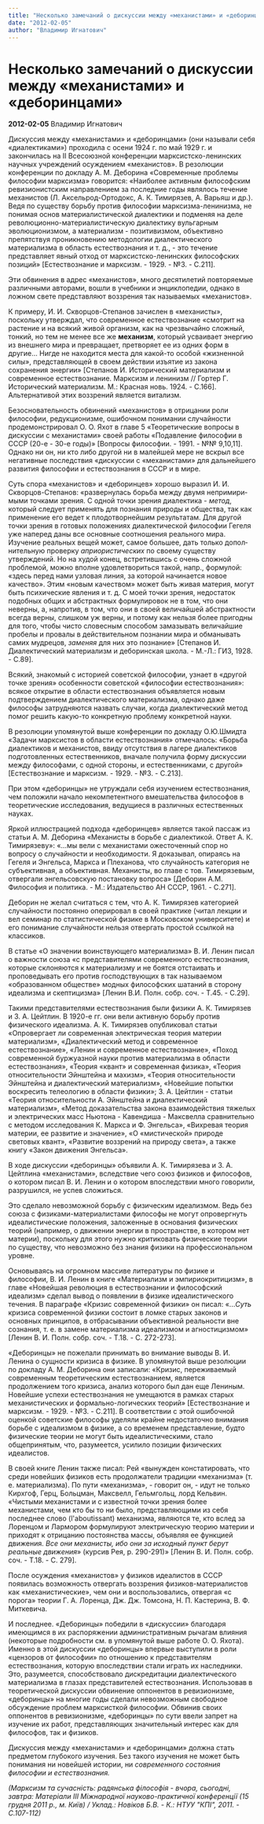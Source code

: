 ```yaml
---
title: "Несколько замечаний о дискуссии между «механистами» и «деборинцами»"
date: "2012-02-05"
author: "Владимир Игнатович"
---
```


# Несколько замечаний о дискуссии между «механистами» и «деборинцами»

**2012-02-05** Владимир Игнатович

Дискуссия между «механистами» и «деборинцами» (они называли себя «диалектиками») проходила с осени 1924 г. по май 1929 г. и закончилась на II Всесоюзной конференции марксистско-ленинских научных учреждений осуждением «механистов». В резолюции конференции по докладу А. М. Деборина «Современные проблемы философии марксизма» говорится: «Наиболее активным философским ревизионистским направлением за последние годы являлось течение механистов (Л. Аксельрод-Ортодокс, А. К. Тимирязев, А. Варьяш и др.). Ведя по существу борьбу против философии марксизма-ленинизма, не понимая основ материалистической диалектики и подменяя на деле революционно-материалистическую диалектику вульгарным эволюционизмом, а материализм - позитивизмом, объективно препятствуя проникновению методологии диалектического материализма в область естествознания и т. д., - это течение представляет явный отход от марксистско-ленинских философских позиций» [Естествознание и марксизм. - 1929. - №3. - С.211].

Эти обвинения в адрес «механистов», много десятилетий повторяемые различными авторами, вошли в учебники и энциклопедии, однако в ложном свете представляют воззрения так называемых «механистов».

К примеру, И. И. Скворцов-Степанов зачислен в «механисты», поскольку утверждал, что современное естествознание «смотрит на растение и на всякий живой организм, как на чрезвычайно сложный, тонкий, но тем не менее все же **механизм**, который усваивает энергию из внешнего мира и превращает, претворяет ее из одних форм в другие... Нигде не находится места для какой-то особой «жизнен­ной силы», представляющей в своем действии изъятие из зако­на сохранения энергии» [Степанов И. Исторический материализм и современное естествознание. Марксизм и ленинизм // Гортер Г. Исторический материализм. М.: Красная новь. 1924. - С.166]. Альтернативой этих воззрений является витализм.

Безосновательность обвинений «механистов» в отрицании роли философии, редукционизме, ошибочном понимании случайности продемонстрировал О. О. Яхот в главе 5 «Теоретические вопросы в дискуссии с механистами» своей работы «Подавление философии в СССР (20-е - 30-е годы)» [Вопросы философии. - 1991. - №№ 9,10,11]. Однако ни он, ни кто либо другой ни в малейшей мере не вскрыл все негативные последствия «дискуссии с «механистами» для дальнейшего развития философии и естествознания в СССР и в мире.

Суть спора «механистов» и «деборинцев» хорошо выразил И. И. Скворцов-Степанов: «развернулась борьба между двумя непримири­мыми точками зрения. С одной точки зрения диалектика - *метод*, который следует применять для познания природы и общества, так как применение его ведет к плодотворней­шим результатам. Для другой точки зрения в готовых по­ложениях диалектической философии Гегеля уже наперед даны все основные соотношения реального мира. Изучение реальных вещей может, самое большее, дать только допол­нительную проверку *априористических* по своему существу утверждений. Но на худой конец, встретившись с очень сложной проблемой, можно вполне удовлетвориться такой, напр., формулой: «здесь перед нами узловая линия, за которой начинается новое качество». Этим «новым каче­ством» может быть живая материя, могут быть психические явления и т. д. С моей точки зрения, недостаток подобных общих и абстрактных формулировок не в том, что они неверны, а, напротив, в том, что они в своей величайшей абстрактности всегда верны, слишком уж верны, и потому как нельзя более пригодны для того, чтобы чисто словесным способом зама­зывать величайшие пробелы и провалы в действительном познании мира и обманывать самих мудрецов, *заменяя* для них это познание» [Степанов И. Диалектический материализм и деборинская школа. - М.-Л.: ГИЗ, 1928. - С.89].

Всякий, знакомый с историей советской философии, узнает в «другой точке зрения» особенности советской «философии естествознания»: всякое открытие в области естествознания объявляется новым подтверждением диалектического материализма, однако даже философы затрудняются назвать случаи, когда диалектический метод помог решить какую-то конкретную проблему конкретной науки.

В­­ резолюции упомянутой выше конференции по докладу О.Ю.Шмидта «Задачи марксистов в области естествознания» отмечалось: «Борьба диалектиков и механистов, ввиду отсутствия в лагере диалектиков подготовленных естественников, вначале получила форму дискуссии между философами, с одной стороны, и естественниками, с другой» [Естествознание и марксизм. - 1929. - №3. - С.213].

При этом «деборинцы» не утруждали себя изучением естествознания, чем положили начало некомпетентного вмешательства философов в теоретические исследования, ведущиеся в различных естественных науках.

Яркой иллюстрацией подхода «деборинцев» является такой пассаж из статьи А. М. Деборина «Механисты в борьбе с диалектикой. Ответ А. К. Тимирязеву»: «...мы вели с механистами ожесточенный спор но вопросу о случайности и необходимости. Я доказывал, опираясь на Гегеля и Энгельса, Маркса и Плеханова, что случайность категория не субъективная, а объективная. Механисты, во главе с тов. Тимирязевым, отвергали энгельсовскую постановку вопроса» [Деборин А.М. Философия и политика. - М.: Издательство АН СССР, 1961. - С.271].

Деборин не желал считаться с тем, что А. К. Тимирязев категорией случайности постоянно оперировал в своей практике (читал лекции и вел семинар по статистической физике в Московском университете) и его понимание случайности нельзя отвергать простой ссылкой на классиков.

В статье «О значении воинствующего материализма» В. И. Ленин писал о важности союза «с представителями современного естествознания, которые склоняются к материализму и не боятся отстаивать и проповедывать его против господствующих в так называемом «образованном обществе» модных философских шатаний в сторону идеализма и скептицизма» [Ленин В.И. Полн. собр. соч. - Т.45. - С.29].

Такими представителями естествознания были физики А. К. Тимирязев и З. А. Цейтлин. В 1920-е гг. они вели активную борьбу против физического идеализма. А. К. Тимирязев опубликовал статьи «Опровергает ли современная электрическая теория материи материализм», «Диалектический метод и современное естествознание», «Ленин и современное естествознание», «Поход современной буржуазной науки против материализма в области естествознания», «Теория «квант» и современная физика», «Теория относительности Эйнштейна и махизм», «Теория относительности Эйнштейна и диалектический материализм», «Новейшие попытки воскресить телеологию в области физики»; З. А. Цейтлин - статьи «Теория относительности А. Эйнштейна и диалектический материализм», «Метод доказательства закона взаимодействия тяжелых и электрических масс Ньютона - Кавендиша - Максвелла сравнительно с методом исследования К. Маркса и Ф. Энгельса», «Вихревая теория материи, ее развитие и значение», «О «мистической» природе световых квант», «Развитие воззрений на природу света», а также книгу «Закон движения Энгельса».

В ходе дискуссии «деборинцы» объявили А. К. Тимирязева и З. А. Цейтлина «механистами», вследствие чего союз физиков и философов, о котором писал В. И. Ленин и о котором впоследствии много говорили, разрушился, не успев сложиться.

Это сделало невозможной борьбу с физическим идеализмом. Ведь без союза с физиками-материалистами философы не могут опровергнуть идеалистические положения, заложенные в основания физических теорий (например, о движении энергии в пространстве, в котором нет материи), поскольку для этого нужно критиковать физические теории по существу, что невозможно без знания физики на профессиональном уровне.

Основываясь на огромном массиве литературы по физике и философии, В. И. Ленин в книге «Материализм и эмпириокритицизм», в главе «Новейшая революция в естествознании и философский идеализм» сделал вывод о появлении в физике идеалистического течения. В параграфе «Кризис современной физики» он писал: «...*Суть* кризиса современной физики состоит в ломке старых законов и основных принципов, в отбрасывании объективной реальности вне сознания, т. е. в замене материализма идеализмом и агностицизмом» [Ленин В. И. Полн. собр. соч. - Т.18. - С. 272-273].

«Деборинцы» не пожелали принимать во внимание выводы В. И. Ленина о сущности кризиса в физике. В упомянутой выше резолюции по докладу А. М. Деборина они записали: «Кризис, переживаемый современным теоретическим естествознанием, является продолжением того кризиса, анализ которого был дан еще Лениным. Новейшие успехи естествознания не умещаются в рамках старых механистических и формально-логических теорий» [Естествознание и марксизм. - 1929. - №3. - С.211]. В соответствии с этой ошибочной оценкой советские философы уделяли крайне недостаточно внимания борьбе с идеализмом в физике, а со временем представление, будто физические теории не могут быть идеалистическими, стало общепринятым, что, разумеется, усилило позиции физических идеалистов.

В своей книге Ленин также писал: Рей «вынужден констатировать, что среди новейших физиков есть продолжатели традиции «механизма» (т. е. материализма). По пути «механизма», - говорит он, - идут не только Кирхгоф, Герц, Больцман, Максвелл, Гельмгольц, лорд Кельвин. «Чистыми механистами и с известной точки зрения более механистами, чем кто бы то ни было, представляющими из себя последнее слово (l'aboutissant) механизма, являются те, кто вслед за Лоренцом и Лармором формулируют электрическую теорию материи и приходят к отрицанию постоянства массы, объявляя ее функцией движения. *Все они механисты, ибо они за исходный пункт берут реальные движения*» (курсив Рея, р. 290-291)» [Ленин В. И. Полн. собр. соч. - Т.18. - С. 279].

После осуждения «механистов» у физиков идеалистов в СССР появилась возможность отвергать воззрения физиков-материалистов как «механистические», чем они и воспользовались, отвергая «с порога» теории Г. А. Лоренца, Дж. Дж. Томсона, Н. П. Кастерина, В. Ф. Миткевича.

И последнее. «Деборинцы» победили в «дискуссии» благодаря имеющимся в их распоряжении административным рычагам влияния (некоторые подробности см. в упомянутой выше работе О. О. Яхота). Именно в этой дискуссии «деборинцы» впервые выступили в роли «цензоров от философии» по отношению к представителям естествознания, которую впоследствии стали играть их наследники. Это, разумеется, способствовало дискредитации диалектического материализма в глазах представителей естествознания. Использовав в теоретической дискуссии обвинение оппонентов в ревизионизме, «деборинцы» на многие годы сделали невозможным свободное обсуждение проблем марксисткой философии. Обвинив своих оппонентов в ревизионизме, «деборинцы» по сути ввели запрет на изучение их работ, представляющих значительный интерес как для философов, так и физиков.

Дискуссия между «механистами» и «деборинцами» должна стать предметом глубокого изучения. Без такого изучения не может быть понимания ни новейшей истории, ни *современного состояния философии и естествознания.*

*(Марксизм та сучасність: радянська філософія - вчора, сьогодні, завтра: Матеріали ІІІ Міжнародної науково-практичної конференції (15 грудня 2011 р., м. Київ) / Уклад.: Новіков Б.В. - К.: НТУУ "КПІ", 2011. - С.107-112)*